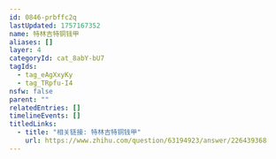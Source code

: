 ```yaml
---
id: 0846-prbffc2q
lastUpdated: 1757167352
name: 特林吉特铜钱甲
aliases: []
layer: 4
categoryId: cat_8abY-bU7
tagIds:
  - tag_eAgXxyKy
  - tag_TRpfu-I4
nsfw: false
parent: ""
relatedEntries: []
timelineEvents: []
titledLinks:
  - title: "相关链接: 特林吉特铜钱甲"
    url: https://www.zhihu.com/question/63194923/answer/226439368
---
```


